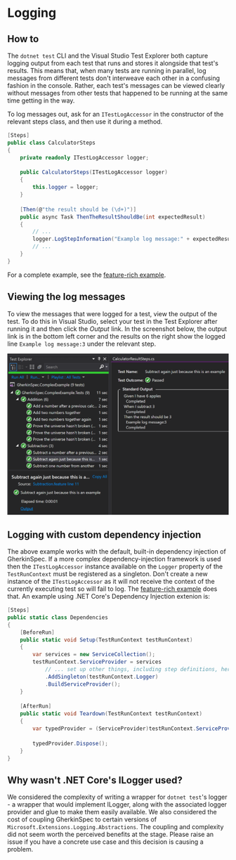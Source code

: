 # Logging

## How to

The `dotnet test` CLI and the Visual Studio Test Explorer both capture logging output from each test that runs and stores it alongside that test's results.  This means that, when many tests are running in parallel, log messages from different tests don't interweave each other in a confusing fashion in the console.  Rather, each test's messages can be viewed clearly without messages from other tests that happened to be running at the same time getting in the way.  

To log messages out, ask for an `ITestLogAccessor` in the constructor of the relevant steps class, and then use it during a method.

```csharp
[Steps]
public class CalculatorSteps
{
    private readonly ITestLogAccessor logger;

    public CalculatorSteps(ITestLogAccessor logger)
    {
        this.logger = logger;
    }

    [Then(@"the result should be (\d+)")]
    public async Task ThenTheResultShouldBe(int expectedResult)
    {
        // ...
        logger.LogStepInformation("Example log message:" + expectedResult);
        // ...
    }
}
```

For a complete example, see the [feature-rich example](https://github.com/GivePenny/GherkinSpec.ComplexExample).

## Viewing the log messages

To view the messages that were logged for a test, view the output of the test.  To do this in Visual Studio, select your test in the Test Explorer after running it and then click the _Output_ link.  In the screenshot below, the output link is in the bottom left corner and the results on the right show the logged line `Example log message:3` under the relevant step.

![Screenshot showing Visual Studio Test Explorer and a test ouput](OutputLogMessage.png)

## Logging with custom dependency injection

The above example works with the default, built-in dependency injection of GherkinSpec.  If a more complex dependency-injection framework is used then the `ITestLogAccessor` instance available on the `Logger` property of the `TestRunContext` must be registered as a singleton.  Don't create a new instance of the `ITestLogAccessor` as it will not receive the context of the currently executing test so will fail to log.  The [feature-rich example](https://github.com/GivePenny/GherkinSpec.ComplexExample) does that.  An example using .NET Core's Dependency Injection extenion is:

```csharp
[Steps]
public static class Dependencies
{
    [BeforeRun]
    public static void Setup(TestRunContext testRunContext)
    {
        var services = new ServiceCollection();
        testRunContext.ServiceProvider = services
            // ... set up other things, including step definitions, here
            .AddSingleton(testRunContext.Logger)
            .BuildServiceProvider();
    }

    [AfterRun]
    public static void Teardown(TestRunContext testRunContext)
    {
        var typedProvider = (ServiceProvider)testRunContext.ServiceProvider;

        typedProvider.Dispose();
    }
}
```

## Why wasn't .NET Core's ILogger used?

We considered the complexity of writing a wrapper for `dotnet test`'s logger - a wrapper that would implement ILogger, along with the associated logger provider and glue to make them easily available.  We also considered the cost of coupling GherkinSpec to certain versions of `Microsoft.Extensions.Logging.Abstractions`.  The coupling and complexity did not seem worth the perceived benefits at the stage.  Please raise an issue if you have a concrete use case and this decision is causing a problem.
